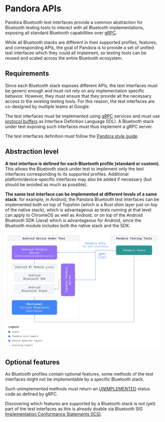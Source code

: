# Pandora APIs

Pandora Bluetooth test interfaces provide a common abstraction for Bluetooth
testing tools to interact with all Bluetooth implementations, exposing all
standard Bluetooth capabilities over [gRPC](https://grpc.io/).

While all Bluetooth stacks are different in their supported profiles, features,
and corresponding APIs, the goal of Pandora is to provide a set of unified
test interfaces which they could all implement, so testing tools can be reused
and scaled across the entire Bluetooth ecosystem.

## Requirements

Since each Bluetooth stack exposes different APIs, the test interfaces must be
generic enough and must not rely on any implementation specific behavior.
However, they must ensure that they provide all the necessary access to the
existing testing tools. For this reason, the test interfaces are co-designed by
multiple teams at Google.

The test interfaces must be implemented using [gRPC](https://grpc.io/) services
and must use [protocol buffers](https://developers.google.com/protocol-buffers)
as Interface Definition Language (IDL). A Bluetooth stack under test exposing
such interfaces must thus implement a gRPC server.

The test interfaces definition must follow the [Pandora style guide](
style-guide.md).

## Abstraction level

**A test interface is defined for each Bluetooth profile (standard or custom)**.
This allows the Bluetooth stack under test to implement only the test interfaces
corresponding to its supported profiles. Additional platform/device-specific
interfaces may also be added if necessary (but should be avoided as much as
possible).

**The same test interface can be implemented at different levels of a same
stack**: for example, in Android, the Pandora Bluetooth test interfaces can be
implemented both on top of Topshim (which is a Rust shim layer just on top of
the native stack), which is advantageous as tests running at that level can
apply to ChromeOS as well as Android, or on top of the Android Bluetooth SDK
(Java) which is advantageous for Android, since the Bluetooth module includes
both the native stack and the SDK.

![Pandora APIs levels](images/pandora-apis-levels.svg)

## Optional features

As Bluetooth profiles contain optional features, some methods of the test
interfaces might not be implementable by a specific Bluetooth stack.

Such unimplemented methods must return an [UNIMPLEMENTED](
https://grpc.github.io/grpc/core/md_doc_statuscodes.html) status code as defined
by gRPC.

Discovering which features are supported by a Bluetooth stack is not (yet) part
of the test interfaces as this is already doable via Bluetooth SIG
[Implementation Conformance Statements (ICS)](
https://www.bluetooth.com/specifications/qualification-test-requirements/).
